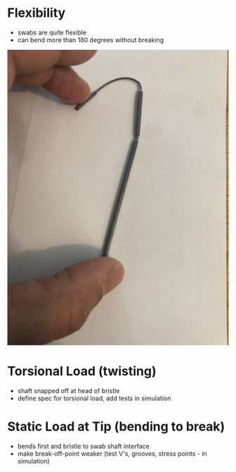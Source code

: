 # Flexibility
- swabs are quite flexible
- can bend more than 180 degrees without breaking

![](design_files/abiogenix_swab_nubs/V1/testing/swab_flexibility.jpeg)

# Torsional Load (twisting)
- shaft snapped off at head of bristle
- define spec for torsional load, add tests in simulation


# Static Load at Tip (bending to break)
- bends first and bristle to swab shaft interface
- make break-off-point weaker (test V's, grooves, stress points - in simulation)
